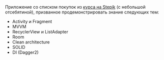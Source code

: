 Приложение со списком покупок из [курса на Stepik](https://stepik.org/course/117314/syllabus) (с небольшой отсебятиной),
призванное продемонстрировать знание следующих тем:
- Activity и Fragment
- MVVM
- RecyclerView и ListAdapter
- Room
- Clean architecture
- SOLID
- DI (Dagger2)
